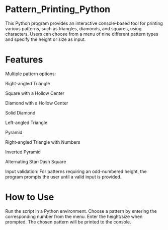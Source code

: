 # Pattern_Printing_Python
This Python program provides an interactive console-based tool for printing various patterns, such as triangles, diamonds, and squares, using characters. Users can choose from a menu of nine different pattern types and specify the height or size as input.
# Features
Multiple pattern options:

Right-angled Triangle

Square with a Hollow Center

Diamond with a Hollow Center

Solid Diamond

Left-angled Triangle

Pyramid

Right-angled Triangle with Numbers

Inverted Pyramid

Alternating Star-Dash Square

Input validation: For patterns requiring an odd-numbered height, the program prompts the user until a valid input is provided.
# How to Use
Run the script in a Python environment.
Choose a pattern by entering the corresponding number from the menu.
Enter the height/size when prompted.
The chosen pattern will be printed to the console.
